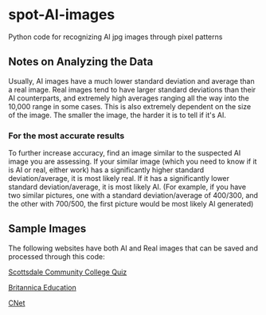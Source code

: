 # spot-AI-images
Python code for recognizing AI jpg images through pixel patterns

## Notes on Analyzing the Data
Usually, AI images have a much lower standard deviation and average than a real image. Real images tend to have larger standard deviations than their AI counterparts, and extremely high averages ranging all the way into the 10,000 range in some cases. This is also extremely dependent on the size of the image. The smaller the image, the harder it is to tell if it's AI.

### For the most accurate results
To further increase accuracy, find an image similar to the suspected AI image you are assessing. If your similar image (which you need to know if it is AI or real, either work) has a significantly higher standard deviation/average, it is most likely real. If it has a significantly lower standard deviation/average, it is most likely AI. (For example, if you have two similar pictures, one with a standard deviation/average of 400/300, and the other with 700/500, the first picture would be most likely AI generated)

## Sample Images
The following websites have both AI and Real images that can be saved and processed through this code:

[Scottsdale Community College Quiz](https://library.scottsdalecc.edu/RealAI)

[Britannica Education](https://elearn.eb.com/real-vs-ai-images/)

[CNet](https://www.cnet.com/pictures/ai-or-not-ai-can-you-spot-the-real-photos/)
